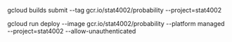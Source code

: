 gcloud builds submit --tag gcr.io/stat4002/probability  --project=stat4002

gcloud run deploy --image gcr.io/stat4002/probability --platform managed  --project=stat4002 --allow-unauthenticated